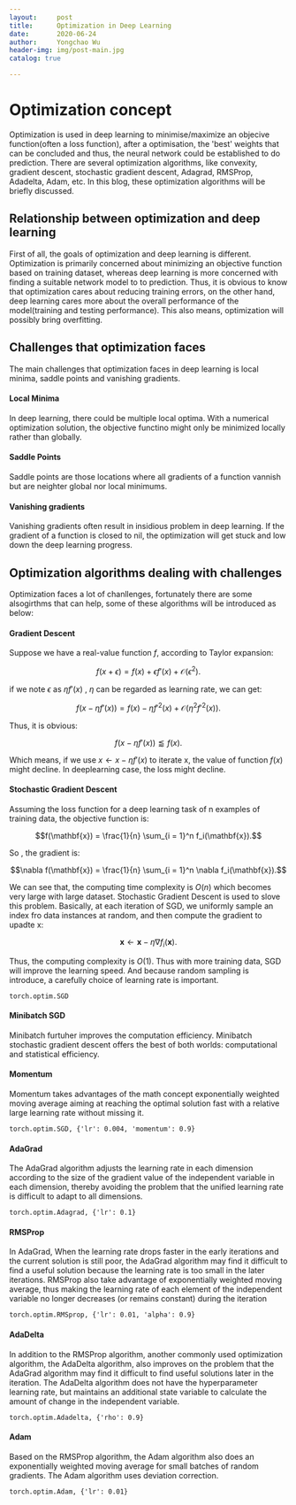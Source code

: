 ```yaml
---
layout:     post
title:      Optimization in Deep Learning
date:       2020-06-24
author:     Yongchao Wu
header-img: img/post-main.jpg
catalog: true

---
```


Optimization concept
=================

Optimization is used in deep learning to minimise/maximize an objecive function(often a loss function), after a optimisation, the 'best' weights that can be concluded and thus, the neural network could be established to do prediction. There are several optimization algorithms, like convexity, gradient descent, stochastic gradient descent, Adagrad, RMSProp, Adadelta, Adam, etc. In this blog, these optimization algorithms will be briefly discussed. 

Relationship between optimization and deep learning
---------------------------------------------------

First of all, the goals of optimization and deep learning is different. Optimization is primarily concerned about minimizing an objective function based on training dataset, whereas deep learning is more concerned with finding a suitable network model to to prediction. Thus, it is obvious to know that optimization cares about reducing training errors, on the other hand, deep learning cares more about the overall performance of the model(training and testing performance). This also means, optimization will possibly bring overfitting.

Challenges that optimization faces
---------------------------------------------------

The main challenges that optimization faces in deep learning is local minima, saddle points and vanishing gradients. 

#### Local Minima

In deep learning, there could be multiple local optima. With a numerical optimization solution, the objective functino might only be minimized locally rather than globally.

#### Saddle Points

Saddle points are those locations where all gradients of a function vannish but are neighter global nor local minimums.

#### Vanishing gradients

Vanishing gradients often result in insidious problem in deep learning. If the gradient of a function is closed to nil, the optimization will get stuck and low down the deep learning progress. 

Optimization algorithms dealing with challenges
---------------------------------------------------

Optimization faces a lot of chanllenges, fortunately there are some alsogirthms that can help, some of these algorithms will be introduced as below:

#### Gradient Descent

Suppose we have a real-value function $f$, according to Taylor expansion:



$$f(x + \epsilon) = f(x) + \epsilon f'(x) + \mathcal{O}(\epsilon^2).$$



if we note  $\epsilon$ as $\eta f'(x)$ , $\eta$ can be regarded as learning rate, we can get:



$$f(x - \eta f'(x)) = f(x) - \eta f'^2(x) + \mathcal{O}(\eta^2 f'^2(x)).$$



Thus, it is obvious:



$$f(x - \eta f'(x)) \lessapprox f(x).$$



Which means, if we use $x \leftarrow x - \eta f'(x)$ to iterate x, the value of function $f(x)$ might decline. In deeplearning case, the loss might decline. 

#### Stochastic Gradient Descent

Assuming the loss function for a deep learning task of n examples of training data, the objective function is:



$$f(\mathbf{x}) = \frac{1}{n} \sum_{i = 1}^n f_i(\mathbf{x}).$$



So , the gradient is:



$$\nabla f(\mathbf{x}) = \frac{1}{n} \sum_{i = 1}^n \nabla f_i(\mathbf{x}).$$



We can see that, the computing time complexity is $O(n)$ which becomes very large with large dataset. Stochastic Gradient Descent is used to slove this problem. Basically, at each iteration of SGD, we uniformly sample an index fro data instances at random, and then compute the gradient to upadte x:



$$\mathbf{x} \leftarrow \mathbf{x} - \eta \nabla f_i(\mathbf{x}).$$



Thus, the computing complexity is $O(1)$. Thus with more training data, SGD will improve the learning speed. And because random sampling is introduce, a carefully choice of learning rate is important. 



```
torch.optim.SGD
```



#### Minibatch SGD

Minibatch furtuher improves the computation efficiency. Minibatch stochastic gradient descent offers the best of both worlds: computational and statistical efficiency.



#### Momentum

Momentum takes advantages of the math concept exponentially weighted moving average aiming at reaching the  optimal solution fast with a relative large learning rate without missing it.  

```
torch.optim.SGD, {'lr': 0.004, 'momentum': 0.9}
```



#### AdaGrad

The AdaGrad algorithm adjusts the learning rate in each dimension according to the size of the gradient value of the independent variable in each dimension, thereby avoiding the problem that the unified learning rate is difficult to adapt to all dimensions.

```
torch.optim.Adagrad, {'lr': 0.1}
```



#### RMSProp

In AdaGrad, When the learning rate drops faster in the early iterations and the current solution is still poor, the AdaGrad algorithm may find it difficult to find a useful solution because the learning rate is too small in the later iterations. RMSProp also take advantage of exponentially weighted moving average, thus making the learning rate of each element of the independent variable no longer decreases (or remains constant) during the iteration

```
torch.optim.RMSprop, {'lr': 0.01, 'alpha': 0.9}
```



#### AdaDelta

In addition to the RMSProp algorithm, another commonly used optimization algorithm, the AdaDelta algorithm, also improves on the problem that the AdaGrad algorithm may find it difficult to find useful solutions later in the iteration. The AdaDelta algorithm does not have the hyperparameter learning rate, but maintains an additional state variable to calculate the amount of change in the independent variable.

```
torch.optim.Adadelta, {'rho': 0.9}
```



#### Adam

Based on the RMSProp algorithm, the Adam algorithm also does an exponentially weighted moving average for small batches of random gradients.
The Adam algorithm uses deviation correction.

```
torch.optim.Adam, {'lr': 0.01}
```

